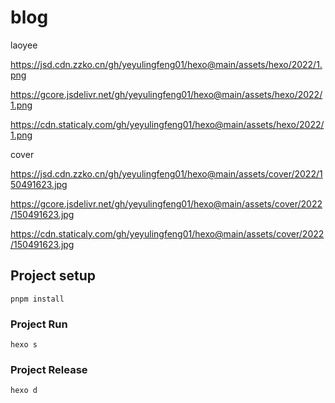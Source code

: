 # blog

laoyee

https://jsd.cdn.zzko.cn/gh/yeyulingfeng01/hexo@main/assets/hexo/2022/1.png

https://gcore.jsdelivr.net/gh/yeyulingfeng01/hexo@main/assets/hexo/2022/1.png

https://cdn.staticaly.com/gh/yeyulingfeng01/hexo@main/assets/hexo/2022/1.png

cover

https://jsd.cdn.zzko.cn/gh/yeyulingfeng01/hexo@main/assets/cover/2022/150491623.jpg

https://gcore.jsdelivr.net/gh/yeyulingfeng01/hexo@main/assets/cover/2022/150491623.jpg

https://cdn.staticaly.com/gh/yeyulingfeng01/hexo@main/assets/cover/2022/150491623.jpg

## Project setup
```
pnpm install
```

### Project Run
```
hexo s
```

### Project Release
```
hexo d
```
